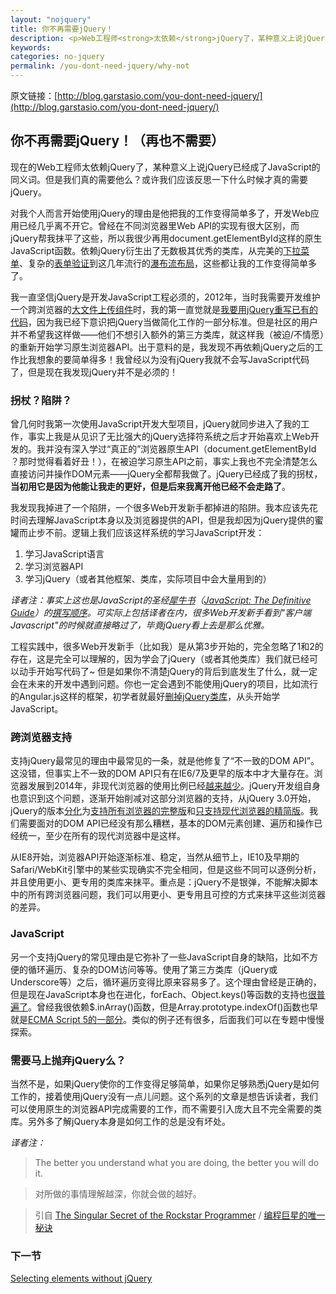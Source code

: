 ```yaml
---
layout: "nojquery"
title: 你不再需要jQuery！
description: <p>Web工程师<strong>太依赖</strong>jQuery了，某种意义上说jQuery已经成了JavaScript的同义词。但是我们真的需要他么？或许我们应该反思一下什么时候才真的需要jQuery。</p><p>jQuery 能够...</p>
keywords:
categories: no-jquery
permalink: /you-dont-need-jquery/why-not
---
```


原文链接：[http://blog.garstasio.com/you-dont-need-jquery/](http://blog.garstasio.com/you-dont-need-jquery/)

## 你不再需要jQuery！（再也不需要）

现在的Web工程师太依赖jQuery了，某种意义上说jQuery已经成了JavaScript的同义词。但是我们真的需要他么？或许我们应该反思一下什么时候才真的需要jQuery。

对我个人而言开始使用jQuery的理由是他把我的工作变得简单多了，开发Web应用已经几乎离不开它。曾经在不同浏览器里Web API的实现有很大区别，而jQuery帮我抹平了这些，所以我很少再用document.getElementById这样的原生JavaScript函数。依赖jQuery衍生出了无数极其优秀的类库，从完美的[下拉菜单](http://ivaynberg.github.io/select2/)、复杂的[表单验证](http://jqueryvalidation.org/)到这几年流行的[瀑布流布局](http://masonry.desandro.com/)，这些都让我的工作变得简单多了。

我一直坚信jQuery是开发JavaScript工程必须的，2012年，当时我需要开发维护一个跨浏览器的[大文件上传组件](https://github.com/FineUploader)时，我的第一直觉就是[我要用jQuery重写已有的代码](https://github.com/FineUploader/fine-uploader/issues/326)，因为我已经下意识把jQuery当做简化工作的一部分标准。但是社区的用户并不希望我这样做——他们不想引入额外的第三方类库，就这样我（被迫/不情愿）的重新开始学习原生浏览器API。出于意料的是，我发现不再依赖jQuery之后的工作比我想象的要简单得多！我曾经以为没有jQuery我就不会写JavaScript代码了，但是现在我发现jQuery并不是必须的！

### 拐杖？陷阱？

曾几何时我第一次使用JavaScript开发大型项目，jQuery就同步进入了我的工作，事实上我是从见识了无比强大的jQuery选择符系统之后才开始喜欢上Web开发的。我并没有深入学过“真正的”浏览器原生API（document.getElementById ？那时觉得看着好丑！），在被迫学习原生API之前，事实上我也不完全清楚怎么直接访问并操作DOM元素——jQuery全都帮我做了。jQuery已经成了我的拐杖，**当初用它是因为他能让我走的更好，但是后来我离开他已经不会走路了**。

我发现我掉进了一个陷阱，一个很多Web开发新手都掉进的陷阱。我本应该先花时间去理解JavaScript本身以及浏览器提供的API，但是我却因为jQuery提供的蜜罐而止步不前。逻辑上我们应该这样系统的学习JavaScript开发：

1. 学习JavaScript语言
2. 学习浏览器API
3. 学习jQuery（或者其他框架、类库，实际项目中会大量用到的）

*译者注：事实上这也是JavaScript的圣经[犀牛书](http://www.amazon.cn/JavaScript%E6%9D%83%E5%A8%81%E6%8C%87%E5%8D%97-David-Flanagan/dp/B00E593MTS/ref=sr_1_1)（[JavaScript: The Definitive Guide](http://www.amazon.com/JavaScript-Definitive-Guide-Activate-Guides/dp/0596805527/ref=sr_1_1)）的[撰写顺序](http://shop.oreilly.com/product/9780596805531.do)。可实际上包括译者在内，很多Web开发新手看到"客户端Javascript"的时候就直接略过了，毕竟jQuery看上去是那么优雅。*

工程实践中，很多Web开发新手（比如我）是从第3步开始的，完全忽略了1和2的存在，这是完全可以理解的，因为学会了jQuery（或者其他类库）我们就已经可以动手开始写代码了~ 但是如果你不清楚jQuery的背后到底发生了什么，就一定会在未来的开发中遇到问题。你也一定会遇到不能使用jQuery的项目，比如流行的Angular.js这样的框架，初学者就最好[删掉jQuery类库](http://hanzheng.github.io/tech/angularjs/2013/10/28/translate-how-do-i-in-angularjs-if-i-have-a-jquery-background.html)，从头开始学JavaScript。

### 跨浏览器支持

支持jQuery最常见的理由中最常见的一条，就是他修复了“不一致的DOM API”。这没错，但事实上不一致的DOM API只有在IE6/7及更早的版本中才大量存在。浏览器发展到2014年，非现代浏览器的使用比例已经[越来越少](http://tongji.baidu.com/data/browser)。jQuery开发组自身也意识到这个问题，逐渐开始削减对这部分浏览器的支持，从jQuery 3.0开始，jQuery的版本[分化](http://www.css88.com/archives/5290)为[支持所有浏览器的完整版](http://blog.jquery.com/2014/10/29/jquery-3-0-the-next-generations/)和[只支持现代浏览器的精简版](http://blog.jquery.com/2014/10/29/jquery-3-0-the-next-generations/)。我们需要面对的DOM API已经没有那么糟糕，基本的DOM元素创建、遍历和操作已经统一，至少在所有的现代浏览器中是这样。

从IE8开始，浏览器API开始逐渐标准、稳定，当然从细节上，IE10及早期的Safari/WebKit引擎中的某些实现确实不完全相同，但是这些不同可以逐例分析，并且使用更小、更专用的类库来抹平。重点是：jQuery不是银弹，不能解决脚本中的所有跨浏览器问题，我们可以用更小、更专用且可控的方式来抹平这些浏览器的差异。

### JavaScript

另一个支持jQuery的常见理由是它弥补了一些JavaScript自身的缺陷，比如不方便的循环遍历、复杂的DOM访问等等。使用了第三方类库（jQuery或Underscore等）之后，循环遍历变得比原来容易多了。这个理由曾经是正确的，但是现在JavaScript本身也在进化，forEach、Object.keys()等函数的支持也[很普遍了](http://kangax.github.io/compat-table/es5/#Array.prototype.forEach)。曾经我很依赖$.inArray()函数，但是Array.prototype.indexOf()函数也早就是[ECMA Script 5的一部分](http://kangax.github.io/compat-table/es5/#Array.prototype.indexOf)。类似的例子还有很多，后面我们可以在专题中慢慢探索。

### 需要马上抛弃jQuery么？

当然不是，如果jQuery使你的工作变得足够简单，如果你足够熟悉jQuery是如何工作的，接着使用jQuery没有一点儿问题。这个系列的文章是想告诉读者，我们可以使用原生的浏览器API完成需要的工作，而不需要引入庞大且不完全需要的类库。另外多了解jQuery本身是如何工作的总是没有坏处。

*译者注：*

> The better you understand what you are doing, the better you will do it.

> 对所做的事情理解越深，你就会做的越好。

> 引自 [The Singular Secret of the Rockstar Programmer](http://www.codesimplicity.com/post/the-singular-secret-of-the-rockstar-programmer/) / [编程巨星的唯一秘诀](http://www.vaikan.com/the-singular-secret-of-the-rockstar-programmer/)

### 下一节

[Selecting elements without jQuery](http://blog.garstasio.com/you-dont-need-jquery/selectors/)
